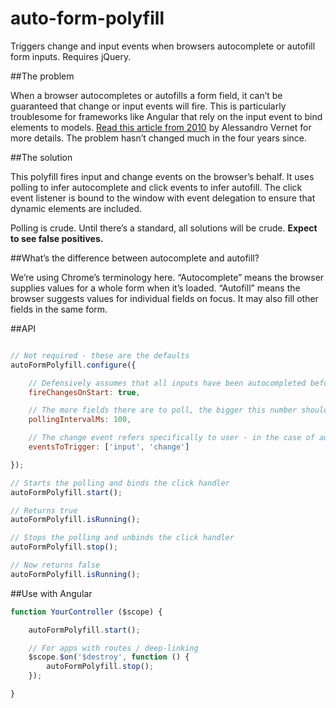 auto-form-polyfill
==================

Triggers change and input events when browsers autocomplete or autofill form inputs. Requires jQuery.

##The problem

When a browser autocompletes or autofills a form field, it can’t be guaranteed that change or input events will fire. This is particularly troublesome for frameworks like Angular that rely on the input event to bind elements to models. [Read this article from 2010](http://avernet.blogspot.in/2010/11/autocomplete-and-javascript-change.html) by Alessandro Vernet for more details. The problem hasn’t changed much in the four years since.

##The solution

This polyfill fires input and change events on the browser’s behalf. It uses polling to infer autocomplete and click events to infer autofill. The click event listener is bound to the window with event delegation to ensure that dynamic elements are included.

Polling is crude. Until there’s a standard, all solutions will be crude. **Expect to see false positives.**

##What’s the difference between autocomplete and autofill?

We’re using Chrome’s terminology here. “Autocomplete” means the browser supplies values for a whole form when it’s loaded. “Autofill” means the browser suggests values for individual fields on focus. It may also fill other fields in the same form.

##API

```javascript

// Not required - these are the defaults
autoFormPolyfill.configure({

	// Defensively assumes that all inputs have been autocompleted before .start() can be called
	fireChangesOnStart: true,

	// The more fields there are to poll, the bigger this number should be
	pollingIntervalMs: 100,

	// The change event refers specifically to user - in the case of autofill/autocomplete, it's open to interpretation
	eventsToTrigger: ['input', 'change']

});

// Starts the polling and binds the click handler
autoFormPolyfill.start();

// Returns true
autoFormPolyfill.isRunning();

// Stops the polling and unbinds the click handler
autoFormPolyfill.stop();

// Now returns false
autoFormPolyfill.isRunning();

```

##Use with Angular

```javascript
function YourController ($scope) {

	autoFormPolyfill.start();

	// For apps with routes / deep-linking
	$scope.$on('$destroy', function () {
		autoFormPolyfill.stop();
	});

}
```
